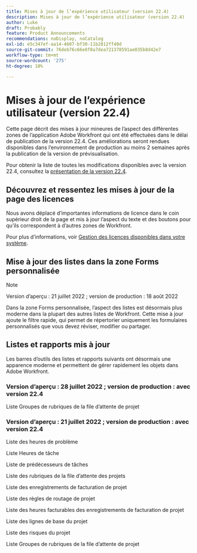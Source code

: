 ```yaml
---
title: Mises à jour de l’expérience utilisateur (version 22.4)
description: Mises à jour de l’expérience utilisateur (version 22.4)
author: Luke
draft: Probably
feature: Product Announcements
recommendations: noDisplay, noCatalog
exl-id: e5c347ef-aa14-4607-bf30-11b2812ff40d
source-git-commit: 76deb76c66e8f8a7dea721378591ae035b8d42e7
workflow-type: tm+mt
source-wordcount: '275'
ht-degree: 10%

---
```


# Mises à jour de l’expérience utilisateur (version 22.4)

Cette page décrit des mises à jour mineures de l’aspect des différentes zones de l’application Adobe Workfront qui ont été effectuées dans le délai de publication de la version 22.4. Ces améliorations seront rendues disponibles dans l’environnement de production au moins 2 semaines après la publication de la version de prévisualisation.

Pour obtenir la liste de toutes les modifications disponibles avec la version 22.4, consultez la [présentation de la version 22.4](/help/quicksilver/product-announcements/product-releases/22.4-release-activity/22-4-release-overview.md).

## Découvrez et ressentez les mises à jour de la page des licences

Nous avons déplacé d’importantes informations de licence dans le coin supérieur droit de la page et mis à jour l’aspect du texte et des boutons pour qu’ils correspondent à d’autres zones de Workfront.

Pour plus d’informations, voir [Gestion des licences disponibles dans votre système](/help/quicksilver/administration-and-setup/get-started-wf-administration/manage-available-licenses-in-your-system.md).

## Mise à jour des listes dans la zone Forms personnalisée

>[!NOTE]
>
>Version d’aperçu : 21 juillet 2022 ; version de production : 18 août 2022

Dans la zone Forms personnalisée, l’aspect des listes est désormais plus moderne dans la plupart des autres listes de Workfront. Cette mise à jour ajoute le filtre rapide, qui permet de répertorier uniquement les formulaires personnalisés que vous devez réviser, modifier ou partager.

## Listes et rapports mis à jour

Les barres d’outils des listes et rapports suivants ont désormais une apparence moderne et permettent de gérer rapidement les objets dans Adobe Workfront.

### Version d’aperçu : 28 juillet 2022 ; version de production : avec version 22.4

Liste Groupes de rubriques de la file d’attente de projet

### Version d’aperçu : 21 juillet 2022 ; version de production : avec version 22.4

Liste des heures de problème

Liste Heures de tâche

Liste de prédécesseurs de tâches

Liste des rubriques de la file d’attente des projets

Liste des enregistrements de facturation de projet

Liste des règles de routage de projet

Liste des heures facturables des enregistrements de facturation de projet

Liste des lignes de base du projet

Liste des risques du projet

Liste Groupes de rubriques de la file d’attente de projet
